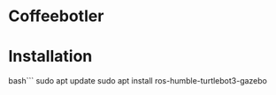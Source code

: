 # Coffeebotler

# Installation
bash```
sudo apt update
sudo apt install ros-humble-turtlebot3-gazebo
```

